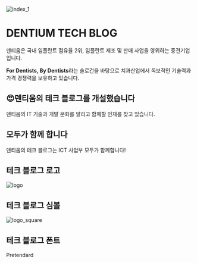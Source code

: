 ![index_1](https://user-images.githubusercontent.com/60413257/224629073-eb6f66a4-3308-4c91-b4fb-28a6339a8af6.jpeg)

# DENTIUM TECH BLOG

덴티움은 국내 임플란트 점유율 2위, 임플란트 제조 및 판매 사업을 영위하는 중견기업입니다.

**For Dentists, By Dentists**라는 슬로건을 바탕으로 치과산업에서 독보적인 기술력과 가격 경쟁력을 보유하고 있습니다.

## 😍덴티움의 테크 블로그를 개설했습니다

덴티움의 IT 기술과 개발 문화를 알리고 함께할 인재를 찾고 있습니다.

## 모두가 함께 합니다

덴티움의 테크 블로그는 ICT 사업부 모두가 함께합니다!

## 테크 블로그 로고

![logo](https://user-images.githubusercontent.com/60413257/224628858-10f7e61f-ecf4-4cdf-b116-64c7d21fb172.svg)

## 테크 블로그 심볼

![logo_square](https://user-images.githubusercontent.com/60413257/224628917-b823b5fd-6b57-4021-b158-5de4c2914723.svg)

## 테크 블로그 폰트

Pretendard
